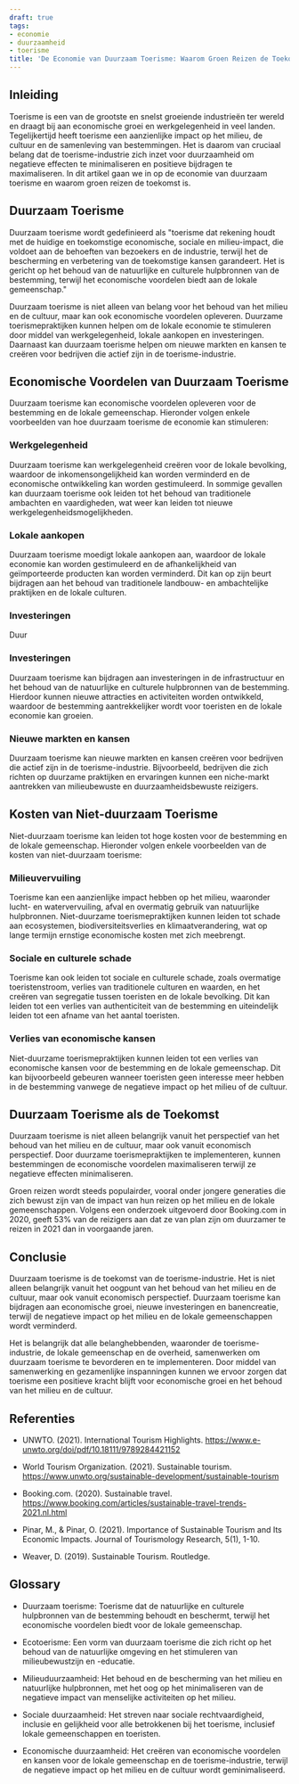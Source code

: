 ```yaml
---
draft: true
tags:
- economie
- duurzaamheid
- toerisme
title: 'De Economie van Duurzaam Toerisme: Waarom Groen Reizen de Toekomst is'
---
```


## Inleiding

Toerisme is een van de grootste en snelst groeiende industrieën ter wereld en draagt ​​bij aan economische groei en werkgelegenheid in veel landen. Tegelijkertijd heeft toerisme een aanzienlijke impact op het milieu, de cultuur en de samenleving van bestemmingen. Het is daarom van cruciaal belang dat de toerisme-industrie zich inzet voor duurzaamheid om negatieve effecten te minimaliseren en positieve bijdragen te maximaliseren. In dit artikel gaan we in op de economie van duurzaam toerisme en waarom groen reizen de toekomst is.

## Duurzaam Toerisme

Duurzaam toerisme wordt gedefinieerd als "toerisme dat rekening houdt met de huidige en toekomstige economische, sociale en milieu-impact, die voldoet aan de behoeften van bezoekers en de industrie, terwijl het de bescherming en verbetering van de toekomstige kansen garandeert. Het is gericht op het behoud van de natuurlijke en culturele hulpbronnen van de bestemming, terwijl het economische voordelen biedt aan de lokale gemeenschap."

Duurzaam toerisme is niet alleen van belang voor het behoud van het milieu en de cultuur, maar kan ook economische voordelen opleveren. Duurzame toerismepraktijken kunnen helpen om de lokale economie te stimuleren door middel van werkgelegenheid, lokale aankopen en investeringen. Daarnaast kan duurzaam toerisme helpen om nieuwe markten en kansen te creëren voor bedrijven die actief zijn in de toerisme-industrie.

## Economische Voordelen van Duurzaam Toerisme

Duurzaam toerisme kan economische voordelen opleveren voor de bestemming en de lokale gemeenschap. Hieronder volgen enkele voorbeelden van hoe duurzaam toerisme de economie kan stimuleren:

### Werkgelegenheid

Duurzaam toerisme kan werkgelegenheid creëren voor de lokale bevolking, waardoor de inkomensongelijkheid kan worden verminderd en de economische ontwikkeling kan worden gestimuleerd. In sommige gevallen kan duurzaam toerisme ook leiden tot het behoud van traditionele ambachten en vaardigheden, wat weer kan leiden tot nieuwe werkgelegenheidsmogelijkheden.

### Lokale aankopen

Duurzaam toerisme moedigt lokale aankopen aan, waardoor de lokale economie kan worden gestimuleerd en de afhankelijkheid van geïmporteerde producten kan worden verminderd. Dit kan op zijn beurt bijdragen aan het behoud van traditionele landbouw- en ambachtelijke praktijken en de lokale culturen.

### Investeringen

Duur
### Investeringen

Duurzaam toerisme kan bijdragen aan investeringen in de infrastructuur en het behoud van de natuurlijke en culturele hulpbronnen van de bestemming. Hierdoor kunnen nieuwe attracties en activiteiten worden ontwikkeld, waardoor de bestemming aantrekkelijker wordt voor toeristen en de lokale economie kan groeien.

### Nieuwe markten en kansen

Duurzaam toerisme kan nieuwe markten en kansen creëren voor bedrijven die actief zijn in de toerisme-industrie. Bijvoorbeeld, bedrijven die zich richten op duurzame praktijken en ervaringen kunnen een niche-markt aantrekken van milieubewuste en duurzaamheidsbewuste reizigers.

## Kosten van Niet-duurzaam Toerisme

Niet-duurzaam toerisme kan leiden tot hoge kosten voor de bestemming en de lokale gemeenschap. Hieronder volgen enkele voorbeelden van de kosten van niet-duurzaam toerisme:

### Milieuvervuiling

Toerisme kan een aanzienlijke impact hebben op het milieu, waaronder lucht- en watervervuiling, afval en overmatig gebruik van natuurlijke hulpbronnen. Niet-duurzame toerismepraktijken kunnen leiden tot schade aan ecosystemen, biodiversiteitsverlies en klimaatverandering, wat op lange termijn ernstige economische kosten met zich meebrengt.

### Sociale en culturele schade

Toerisme kan ook leiden tot sociale en culturele schade, zoals overmatige toeristenstroom, verlies van traditionele culturen en waarden, en het creëren van segregatie tussen toeristen en de lokale bevolking. Dit kan leiden tot een verlies van authenticiteit van de bestemming en uiteindelijk leiden tot een afname van het aantal toeristen.

### Verlies van economische kansen

Niet-duurzame toerismepraktijken kunnen leiden tot een verlies van economische kansen voor de bestemming en de lokale gemeenschap. Dit kan bijvoorbeeld gebeuren wanneer toeristen geen interesse meer hebben in de bestemming vanwege de negatieve impact op het milieu of de cultuur.

## Duurzaam Toerisme als de Toekomst

Duurzaam toerisme is niet alleen belangrijk vanuit het perspectief van het behoud van het milieu en de cultuur, maar ook vanuit economisch perspectief. Door duurzame toerismepraktijken te implementeren, kunnen bestemmingen de economische voordelen maximaliseren terwijl ze negatieve effecten minimaliseren.

Groen reizen wordt steeds populairder, vooral onder jongere generaties die zich bewust zijn van de impact van hun reizen op het milieu en de lokale gemeenschappen. Volgens een onderzoek uitgevoerd door Booking.com in 2020, geeft 53% van de reizigers aan dat ze van plan zijn om duurzamer te reizen in 2021 dan in voorgaande jaren.

## Conclusie

Duurzaam toerisme is de toekomst van de toerisme-industrie. Het is niet alleen belangrijk vanuit het oogpunt van het behoud van
het milieu en de cultuur, maar ook vanuit economisch perspectief. Duurzaam toerisme kan bijdragen aan economische groei, nieuwe investeringen en banencreatie, terwijl de negatieve impact op het milieu en de lokale gemeenschappen wordt verminderd.

Het is belangrijk dat alle belanghebbenden, waaronder de toerisme-industrie, de lokale gemeenschap en de overheid, samenwerken om duurzaam toerisme te bevorderen en te implementeren. Door middel van samenwerking en gezamenlijke inspanningen kunnen we ervoor zorgen dat toerisme een positieve kracht blijft voor economische groei en het behoud van het milieu en de cultuur.

## Referenties

- UNWTO. (2021). International Tourism Highlights. https://www.e-unwto.org/doi/pdf/10.18111/9789284421152

- World Tourism Organization. (2021). Sustainable tourism. https://www.unwto.org/sustainable-development/sustainable-tourism

- Booking.com. (2020). Sustainable travel. https://www.booking.com/articles/sustainable-travel-trends-2021.nl.html

- Pinar, M., & Pinar, O. (2021). Importance of Sustainable Tourism and Its Economic Impacts. Journal of Tourismology Research, 5(1), 1-10.

- Weaver, D. (2019). Sustainable Tourism. Routledge.

## Glossary

- Duurzaam toerisme: Toerisme dat de natuurlijke en culturele hulpbronnen van de bestemming behoudt en beschermt, terwijl het economische voordelen biedt voor de lokale gemeenschap.

- Ecotoerisme: Een vorm van duurzaam toerisme die zich richt op het behoud van de natuurlijke omgeving en het stimuleren van milieubewustzijn en -educatie.

- Milieuduurzaamheid: Het behoud en de bescherming van het milieu en natuurlijke hulpbronnen, met het oog op het minimaliseren van de negatieve impact van menselijke activiteiten op het milieu.

- Sociale duurzaamheid: Het streven naar sociale rechtvaardigheid, inclusie en gelijkheid voor alle betrokkenen bij het toerisme, inclusief lokale gemeenschappen en toeristen.

- Economische duurzaamheid: Het creëren van economische voordelen en kansen voor de lokale gemeenschap en de toerisme-industrie, terwijl de negatieve impact op het milieu en de cultuur wordt geminimaliseerd.